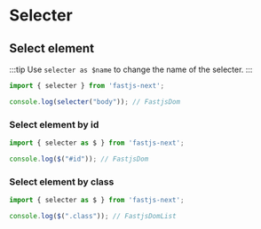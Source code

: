 # Selecter

## Select element

:::tip
Use `selecter as $name` to change the name of the selecter.
:::

```javascript
import { selecter } from 'fastjs-next';

console.log(selecter("body")); // FastjsDom
```

### Select element by id

```javascript
import { selecter as $ } from 'fastjs-next';

console.log($("#id")); // FastjsDom
```

### Select element by class

```javascript
import { selecter as $ } from 'fastjs-next';

console.log($(".class")); // FastjsDomList
```


